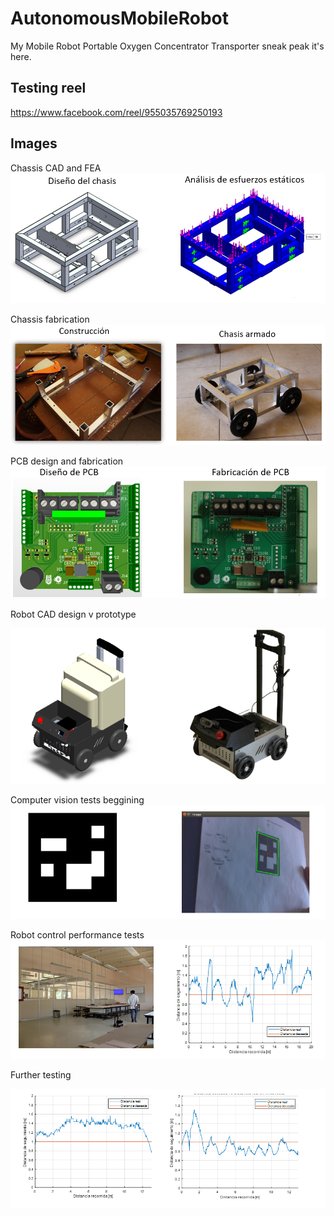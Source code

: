 # AutonomousMobileRobot

My  Mobile Robot Portable Oxygen Concentrator Transporter sneak peak it's here.

## Testing reel
https://www.facebook.com/reel/955035769250193

## Images
Chassis CAD and FEA
![CADnFEA](https://github.com/AlfredMadera/AutonomousMobileRobot/blob/main/images/CADnFEA.png?raw=true)

Chassis fabrication
![BnB_chassis](https://github.com/AlfredMadera/AutonomousMobileRobot/blob/main/images/BUILDnBUILT_Chassis.png?raw=true)

PCB design and fabrication
![ALTIUMnREAL_PCB](https://github.com/AlfredMadera/AutonomousMobileRobot/blob/main/images/ALTIUMnREAL_PCB.png?raw=true)

Robot CAD design v prototype

![CADnREAL_Robot](https://github.com/AlfredMadera/AutonomousMobileRobot/blob/main/images/CADnREAL_Robot.png?raw=true)

Computer vision tests beggining
![ComputerVision_tests_beggining](https://github.com/AlfredMadera/AutonomousMobileRobot/blob/main/images/ComputerVision_tests_beggining.png?raw=true)

Robot control performance tests
![tests1](https://github.com/AlfredMadera/AutonomousMobileRobot/blob/main/images/Tests_beggining.png?raw=true)

Further testing

![tests2](https://github.com/AlfredMadera/AutonomousMobileRobot/blob/main/images/Further_testing.png?raw=true)


